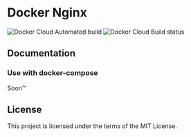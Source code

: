 # Docker Nginx

![Docker Cloud Automated build](https://img.shields.io/docker/cloud/automated/envoyr/nginx)
![Docker Cloud Build status](https://img.shields.io/docker/cloud/build/envoyr/nginx)

## Documentation

### Use with docker-compose

Soon™

## License

This project is licensed under the terms of the MIT License.
